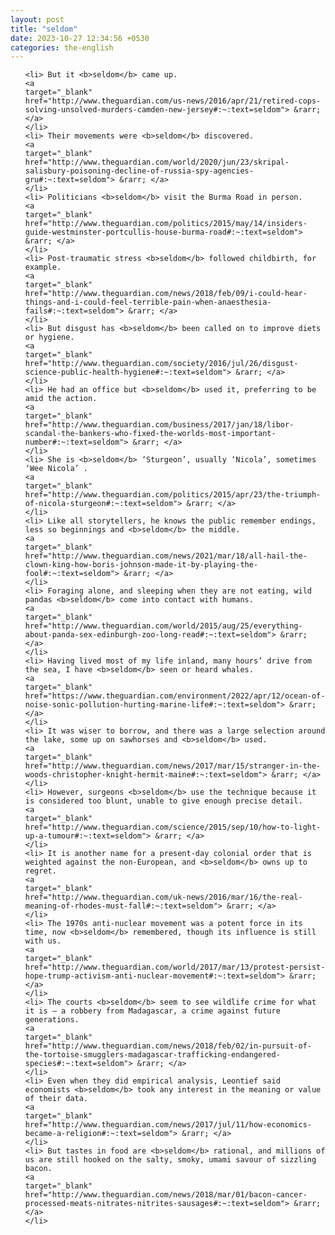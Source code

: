```yaml
---
layout: post
title: "seldom"
date: 2023-10-27 12:34:56 +0530
categories: the-english
---
```

<ol>

    <li> But it <b>seldom</b> came up.
    <a 
    target="_blank" 
    href="http://www.theguardian.com/us-news/2016/apr/21/retired-cops-solving-unsolved-murders-camden-new-jersey#:~:text=seldom"> &rarr; </a>
    </li>
    <li> Their movements were <b>seldom</b> discovered.
    <a 
    target="_blank" 
    href="http://www.theguardian.com/world/2020/jun/23/skripal-salisbury-poisoning-decline-of-russia-spy-agencies-gru#:~:text=seldom"> &rarr; </a>
    </li>
    <li> Politicians <b>seldom</b> visit the Burma Road in person.
    <a 
    target="_blank" 
    href="http://www.theguardian.com/politics/2015/may/14/insiders-guide-westminster-portcullis-house-burma-road#:~:text=seldom"> &rarr; </a>
    </li>
    <li> Post-traumatic stress <b>seldom</b> followed childbirth, for example.
    <a 
    target="_blank" 
    href="http://www.theguardian.com/news/2018/feb/09/i-could-hear-things-and-i-could-feel-terrible-pain-when-anaesthesia-fails#:~:text=seldom"> &rarr; </a>
    </li>
    <li> But disgust has <b>seldom</b> been called on to improve diets or hygiene.
    <a 
    target="_blank" 
    href="http://www.theguardian.com/society/2016/jul/26/disgust-science-public-health-hygiene#:~:text=seldom"> &rarr; </a>
    </li>
    <li> He had an office but <b>seldom</b> used it, preferring to be amid the action.
    <a 
    target="_blank" 
    href="http://www.theguardian.com/business/2017/jan/18/libor-scandal-the-bankers-who-fixed-the-worlds-most-important-number#:~:text=seldom"> &rarr; </a>
    </li>
    <li> She is <b>seldom</b> ‘Sturgeon’, usually ‘Nicola’, sometimes ‘Wee Nicola’ .
    <a 
    target="_blank" 
    href="http://www.theguardian.com/politics/2015/apr/23/the-triumph-of-nicola-sturgeon#:~:text=seldom"> &rarr; </a>
    </li>
    <li> Like all storytellers, he knows the public remember endings, less so beginnings and <b>seldom</b> the middle.
    <a 
    target="_blank" 
    href="http://www.theguardian.com/news/2021/mar/18/all-hail-the-clown-king-how-boris-johnson-made-it-by-playing-the-fool#:~:text=seldom"> &rarr; </a>
    </li>
    <li> Foraging alone, and sleeping when they are not eating, wild pandas <b>seldom</b> come into contact with humans.
    <a 
    target="_blank" 
    href="http://www.theguardian.com/world/2015/aug/25/everything-about-panda-sex-edinburgh-zoo-long-read#:~:text=seldom"> &rarr; </a>
    </li>
    <li> Having lived most of my life inland, many hours’ drive from the sea, I have <b>seldom</b> seen or heard whales.
    <a 
    target="_blank" 
    href="https://www.theguardian.com/environment/2022/apr/12/ocean-of-noise-sonic-pollution-hurting-marine-life#:~:text=seldom"> &rarr; </a>
    </li>
    <li> It was wiser to borrow, and there was a large selection around the lake, some up on sawhorses and <b>seldom</b> used.
    <a 
    target="_blank" 
    href="http://www.theguardian.com/news/2017/mar/15/stranger-in-the-woods-christopher-knight-hermit-maine#:~:text=seldom"> &rarr; </a>
    </li>
    <li> However, surgeons <b>seldom</b> use the technique because it is considered too blunt, unable to give enough precise detail.
    <a 
    target="_blank" 
    href="http://www.theguardian.com/science/2015/sep/10/how-to-light-up-a-tumour#:~:text=seldom"> &rarr; </a>
    </li>
    <li> It is another name for a present-day colonial order that is weighted against the non-European, and <b>seldom</b> owns up to regret.
    <a 
    target="_blank" 
    href="http://www.theguardian.com/uk-news/2016/mar/16/the-real-meaning-of-rhodes-must-fall#:~:text=seldom"> &rarr; </a>
    </li>
    <li> The 1970s anti-nuclear movement was a potent force in its time, now <b>seldom</b> remembered, though its influence is still with us.
    <a 
    target="_blank" 
    href="http://www.theguardian.com/world/2017/mar/13/protest-persist-hope-trump-activism-anti-nuclear-movement#:~:text=seldom"> &rarr; </a>
    </li>
    <li> The courts <b>seldom</b> seem to see wildlife crime for what it is – a robbery from Madagascar, a crime against future generations.
    <a 
    target="_blank" 
    href="http://www.theguardian.com/news/2018/feb/02/in-pursuit-of-the-tortoise-smugglers-madagascar-trafficking-endangered-species#:~:text=seldom"> &rarr; </a>
    </li>
    <li> Even when they did empirical analysis, Leontief said economists <b>seldom</b> took any interest in the meaning or value of their data.
    <a 
    target="_blank" 
    href="http://www.theguardian.com/news/2017/jul/11/how-economics-became-a-religion#:~:text=seldom"> &rarr; </a>
    </li>
    <li> But tastes in food are <b>seldom</b> rational, and millions of us are still hooked on the salty, smoky, umami savour of sizzling bacon.
    <a 
    target="_blank" 
    href="http://www.theguardian.com/news/2018/mar/01/bacon-cancer-processed-meats-nitrates-nitrites-sausages#:~:text=seldom"> &rarr; </a>
    </li>